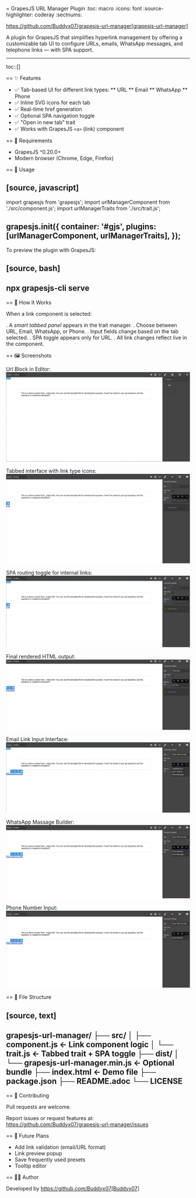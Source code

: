 = GrapesJS URL Manager Plugin
:toc: macro
:icons: font
:source-highlighter: coderay
:sectnums:

https://github.com/Buddyx07/grapesjs-url-manager[grapesjs-url-manager]

A plugin for GrapesJS that simplifies hyperlink management by offering a customizable tab UI to configure URLs, emails, WhatsApp messages, and telephone links — with SPA support.

---

toc::[]

== ✨ Features

* ✅ Tab-based UI for different link types:
** URL
** Email
** WhatsApp
** Phone
* ✅ Inline SVG icons for each tab
* ✅ Real-time href generation
* ✅ Optional SPA navigation toggle
* ✅ "Open in new tab" trait
* ✅ Works with GrapesJS `<a>` (link) component

== 🔧 Requirements

* GrapesJS ^0.20.0+
* Modern browser (Chrome, Edge, Firefox)

== 🔌 Usage

[source, javascript]
----
import grapesjs from 'grapesjs';
import urlManagerComponent from './src/component.js';
import urlManagerTraits from './src/trait.js';

grapesjs.init({
  container: '#gjs',
  plugins: [urlManagerComponent, urlManagerTraits],
});
----

To preview the plugin with GrapesJS:

[source, bash]
----
npx grapesjs-cli serve
----

== 🧠 How It Works

When a link component is selected:

. A _smart tabbed panel_ appears in the trait manager.
. Choose between URL, Email, WhatsApp, or Phone.
. Input fields change based on the tab selected.
. SPA toggle appears only for URL.
. All link changes reflect live in the component.

== 🖼️ Screenshots

Url Block in Editor:
![Url Block](src/Assets/urlTab.jpg)

Tabbed interface with link type icons:
![Tabbed Interface](<src/Assets/Tabbed url Icons .jpg>)

SPA routing toggle for internal links:
![SPA Routing](<src/Assets/SPA Routing.jpg>)

Final rendered HTML output:
![Link Added to HTMl](<src/Assets/Link added.jpg>)

Email Link Input Interface:
![Email Interafce](<src/Assets/Email Interface.jpg>)

WhatsApp Massage Builder:
![WhatsApp Interface](<src/Assets/Whatsapp Interface.jpg>)

Phone Number Input:
![Telephone Interface](<src/Assets/Telephone Interface.jpg>)

== 📁 File Structure

[source, text]
----
grapesjs-url-manager/
├── src/
│   ├── component.js                ← Link component logic
│   └── trait.js                    ← Tabbed trait + SPA toggle
├── dist/
│   └── grapesjs-url-manager.min.js ← Optional bundle
├── index.html                     ← Demo file
├── package.json
├── README.adoc
└── LICENSE
----

== 🙌 Contributing

Pull requests are welcome.

Report issues or request features at:
https://github.com/Buddyx07/grapesjs-url-manager/issues

== 🧩 Future Plans

* Add link validation (email/URL format)
* Link preview popup
* Save frequently used presets
* Tooltip editor

== 👨‍💻 Author

Developed by https://github.com/Buddyx07[Buddyx07]

